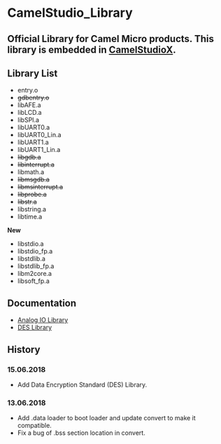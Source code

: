 # CamelStudio_Library
Official Library for Camel Micro products. This library is embedded in [CamelStudioX](https://github.com/daizhirui/CamelStudioX_Mac/releases/latest).
----

## Library List
- entry.o
- ~~gdbentry.o~~
- libAFE.a
- libLCD.a
- libSPI.a
- libUART0.a
- libUART0_Lin.a
- libUART1.a
- libUART1_Lin.a
- ~~libgdb.a~~
- ~~libinterrupt.a~~
- libmath.a
- ~~libmsgdb.a~~
- ~~libmsinterrupt.a~~
- ~~libprobe.a~~
- ~~libstr.a~~
- libstring.a
- libtime.a

**New**

- libstdio.a
- libstdio_fp.a
- libstdlib.a
- libstdlib_fp.a
- libm2core.a
- libsoft_fp.a

## Documentation

- [Analog IO Library](Official/src/analogIO/README.md)
- [DES Library](Official/src/DES/README.md)

## History

### 15.06.2018

- Add Data Encryption Standard (DES) Library.

### 13.06.2018

- Add .data loader to boot loader and update convert to make it compatible.
- Fix a bug of .bss section location in convert.

